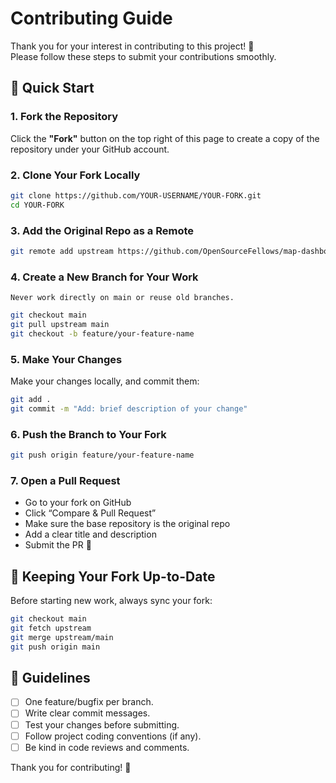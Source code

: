 # Contributing Guide

Thank you for your interest in contributing to this project! 🎉  
Please follow these steps to submit your contributions smoothly.

## 🚀 Quick Start

### 1. Fork the Repository

Click the **"Fork"** button on the top right of this page to create a copy of the repository under your GitHub account.

### 2. Clone Your Fork Locally

```bash
git clone https://github.com/YOUR-USERNAME/YOUR-FORK.git
cd YOUR-FORK
```

### 3. Add the Original Repo as a Remote

```bash
git remote add upstream https://github.com/OpenSourceFellows/map-dashboard.git
```

### 4. Create a New Branch for Your Work

    Never work directly on main or reuse old branches.

```bash
git checkout main
git pull upstream main
git checkout -b feature/your-feature-name
```

### 5. Make Your Changes

Make your changes locally, and commit them:

```bash
git add .
git commit -m "Add: brief description of your change"
```

### 6. Push the Branch to Your Fork

```bash
git push origin feature/your-feature-name
```

### 7. Open a Pull Request

- Go to your fork on GitHub
- Click “Compare & Pull Request”
- Make sure the base repository is the original repo
- Add a clear title and description
- Submit the PR 🚀

## 🔁 Keeping Your Fork Up-to-Date

Before starting new work, always sync your fork:

```bash
git checkout main
git fetch upstream
git merge upstream/main
git push origin main
```

## 🔧 Guidelines

- [ ] One feature/bugfix per branch.
- [ ] Write clear commit messages.
- [ ] Test your changes before submitting.
- [ ] Follow project coding conventions (if any).
- [ ] Be kind in code reviews and comments.

Thank you for contributing! 🙌
